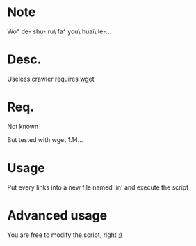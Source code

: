 # Note
Wo^ de- shu- ru\ fa^ you\ huai\ le-...

# Desc.
Useless crawler requires wget

# Req.
Not known

But tested with wget 1.14...

# Usage
Put every links into a new file named 'in' and execute the script

# Advanced usage
You are free to modify the script, right ;)